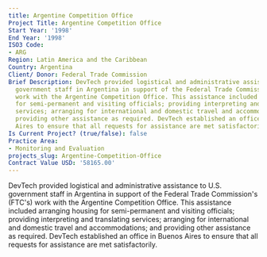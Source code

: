 ```yaml
---
title: Argentine Competition Office
Project Title: Argentine Competition Office
Start Year: '1998'
End Year: '1998'
ISO3 Code:
- ARG
Region: Latin America and the Caribbean
Country: Argentina
Client/ Donor: Federal Trade Commission
Brief Description: DevTech provided logistical and administrative assistance to U.S.
  government staff in Argentina in support of the Federal Trade Commission's (FTC's)
  work with the Argentine Competition Office. This assistance included arranging housing
  for semi-permanent and visiting officials; providing interpreting and translating
  services; arranging for international and domestic travel and accommodations; and
  providing other assistance as required. DevTech established an office in Buenos
  Aires to ensure that all requests for assistance are met satisfactorily.
Is Current Project? (true/false): false
Practice Area:
- Monitoring and Evaluation
projects_slug: Argentine-Competition-Office
Contract Value USD: '58165.00'
---
```


DevTech provided logistical and administrative assistance to U.S. government staff in Argentina in support of the Federal Trade Commission's (FTC's) work with the Argentine Competition Office. This assistance included arranging housing for semi-permanent and visiting officials; providing interpreting and translating services; arranging for international and domestic travel and accommodations; and providing other assistance as required. DevTech established an office in Buenos Aires to ensure that all requests for assistance are met satisfactorily.